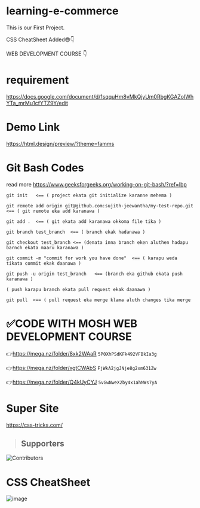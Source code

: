 # learning-e-commerce
This is our First Project.

CSS CheatSheet Added😎👇

WEB DEVELOPMENT COURSE 👇

# requirement

https://docs.google.com/document/d/1sqquHm8vMkQjyUm0RbgKGAZoIWhYTa_mrMu1cfYTZ9Y/edit


# Demo Link 

https://html.design/preview/?theme=famms


# Git Bash Codes
read more https://www.geeksforgeeks.org/working-on-git-bash/?ref=lbp

```
git init   <== ( project ekata git initialize karanne mehema )

git remote add origin git@github.com:sujith-jeewantha/my-test-repo.git  <== ( git remote eka add karanawa )

git add .  <== ( git ekata add karanawa okkoma file tika )

git branch test_branch  <== ( branch ekak hadanawa )

git checkout test_branch <== (denata inna branch eken aluthen hadapu barnch ekata maaru karanawa )

git commit -m "commit for work you have done"  <== ( karapu weda tikata commit ekak daanawa )

git push -u origin test_branch   <== (branch eka github ekata push karanawa )

( push karapu branch ekata pull request ekak daanawa )

git pull  <== ( pull request eka merge klama aluth changes tika merge
```

# ✅CODE WITH MOSH WEB DEVELOPMENT COURSE

👉https://mega.nz/folder/8xk2WAaR
 ```5P0XhPSdKFk492VFBkIa3g```
  

👉https://mega.nz/folder/xgtCWAbS
 ```FjWkA2jgJNje8g2xm631Zw```

👉https://mega.nz/folder/Q4kUyCYJ
 ```5vGwNweX2by4x1ahNWs7yA```
 
# Super Site
https://css-tricks.com/


> ## Supporters

![Contributors](https://contrib.rocks/image?repo=sujith-jeewantha/learning-e-commerce)


# CSS CheatSheet
![image](https://user-images.githubusercontent.com/82176749/163332114-4bb30f45-3875-4cdc-ba52-17b1f6569ef9.png)
